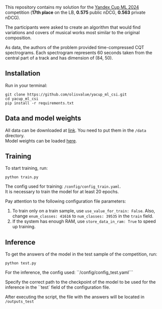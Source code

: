 This repository contains my solution for the [Yandex Cup ML 2024](https://yandex.ru/cup/ml) competition (**17th place** on the LB, **0.575** public nDCG,	**0.563** private nDCG).

The participants were asked to create an algorithm that would find variations and covers of musical works most similar to the original composition.  

As data, the authors of the problem provided time-compressed CQT spectrograms. Each spectrogram represents 60 seconds taken from the central part of a track and has dimension of (84, 50).

## Installation
Run in your terminal:
```
git clone https://github.com/olisvalue/yacup_ml_csi.git
cd yacup_ml_csi
pip install -r requirements.txt
```

## Data and model weights
All data can be downloaded at [link](https://disk.yandex.ru/d/RjMQIusMf6_L4w). You need to put them in the ```/data``` directory.   
Model weights can be loaded [here](https://disk.yandex.ru/d/9txEH19IBe5SzQ).


## Training

To start training, run:
```
python train.py
```
The config used for training: ```/config/config_train.yaml```.   
It is necessary to train the model for at least 20 epochs.   

Pay attention to the following configuration file parameters:   
1. To train only on a train sample, use ``use_value_for_train: False``. Also, change ``enum_classes: 41616`` to ``num_classes: 39535`` in the ``train`` field.
2. If the system has enough RAM, use ``store_data_in_ram: True`` to speed up training.

## Inference
To get the answers of the model in the test sample of the competition, run:
```
python test.py
```
For the inference, the config used: ``/config/config_test.yaml```

Specify the correct path to the checkpoint of the model to be used for the inference in the ``test` field of the configuration file.

After executing the script, the file with the answers will be located in ``/outputs_test``
